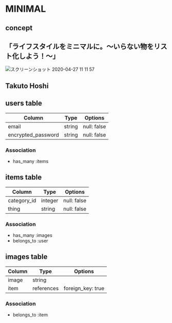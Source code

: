 # MINIMAL
## concept
## 「ライフスタイルをミニマルに。〜いらない物をリスト化しよう！〜」
![スクリーンショット 2020-04-27 11 11 57](https://user-images.githubusercontent.com/59508944/80783538-153ecc80-8bb5-11ea-8e7a-f1231f95410b.png)

## Takuto Hoshi

## users table

|Column|Type|Options|
|------|----|-------|
|email|string|null: false|
|encrypted_password|string|null: false|

### Association
- has_many :items

## items table

|Column|Type|Options|
|------|----|-------|
|category_id|integer|null: false|
|thing|string|null: false|

### Association
- has_many :images
- belongs_to :user

## images table

|Column|Type|Options|
|------|----|-------|
|image|string|
|item|references|foreign_key: true|

### Association
- belongs_to :item